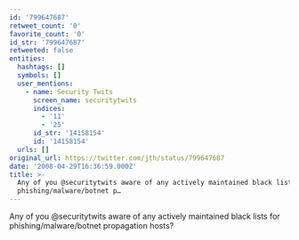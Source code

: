 ```yaml
---
id: '799647687'
retweet_count: '0'
favorite_count: '0'
id_str: '799647687'
retweeted: false
entities:
  hashtags: []
  symbols: []
  user_mentions:
    - name: Security Twits
      screen_name: securitytwits
      indices:
        - '11'
        - '25'
      id_str: '14158154'
      id: '14158154'
  urls: []
original_url: https://twitter.com/jth/status/799647687
date: '2008-04-29T16:36:59.000Z'
title: >-
  Any of you @securitytwits aware of any actively maintained black lists for
  phishing/malware/botnet p…
---
```


Any of you @securitytwits aware of any actively maintained black lists for phishing/malware/botnet propagation hosts?